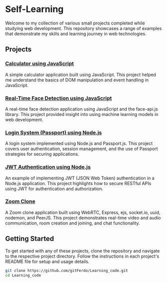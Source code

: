 # Self-Learning

Welcome to my collection of various small projects completed while studying web development. This repository showcases a range of examples that demonstrate my skills and learning journey in web technologies.

## Projects

### [Calculator using JavaScript](https://github.com/gitFerdo/Learning_code/tree/Calculator)

A simple calculator application built using JavaScript. This project helped me understand the basics of DOM manipulation and event handling in JavaScript.

### [Real-Time Face Detection using JavaScript](https://github.com/gitFerdo/Learning_code/tree/Realtime_Face_Detection)

A real-time face detection application using JavaScript and the face-api.js library. This project provided insight into using machine learning models in web development.

### [Login System (Passport) using Node.js](<https://github.com/gitFerdo/Learning_code/tree/login_system_(passport)>)

A login system implemented using Node.js and Passport.js. This project covers user authentication, session management, and the use of Passport strategies for securing applications.

### [JWT Authentication using Node.js](https://github.com/gitFerdo/Learning_code/tree/JWT_Authentication-Node.js)

An example of implementing JWT (JSON Web Token) authentication in a Node.js application. This project highlights how to secure RESTful APIs using JWT for authentication and authorization.

### [Zoom Clone](https://github.com/gitFerdo/Learning_code/tree/Video-Chat-App)

A Zoom clone application built using WebRTC, Express, ejs, socket.io, uuid, nodemon, and PeerJS. This project demonstrates real-time video and audio communication, room creation and joining, and chat functionality.

## Getting Started

To get started with any of these projects, clone the repository and navigate to the respective project directory. Follow the instructions in each project's README file for setup and usage details.

```bash
git clone https://github.com/gitFerdo/Learning_code.git
cd Learning_code
```
